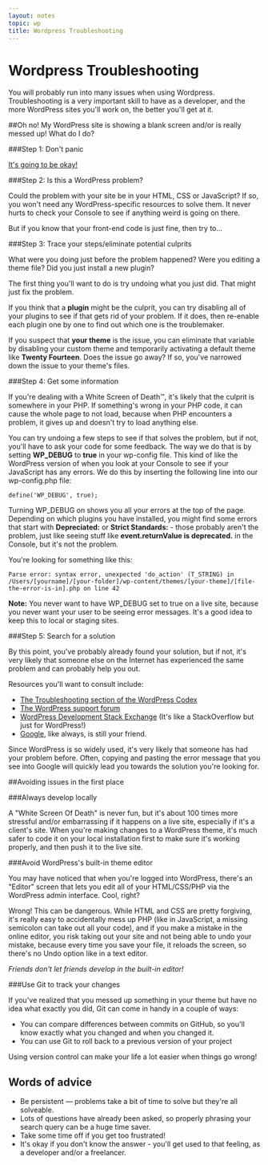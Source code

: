 ```yaml
---
layout: notes
topic: wp
title: Wordpress Troubleshooting
---
```


# Wordpress Troubleshooting

You will probably run into many issues when using Wordpress. Troubleshooting is a very important skill to have as a developer, and the more WordPress sites you'll work on, the better you'll get at it.

##Oh no! My WordPress site is showing a blank screen and/or is really messed up! What do I do?

###Step 1: Don't panic

[It's going to be okay!](http://anongallery.org/img/9046/there-is-no-need-to-be-upset.gif)

###Step 2: Is this a WordPress problem?

Could the problem with your site be in your HTML, CSS or JavaScript? If so, you won't need any WordPress-specific resources to solve them. It never hurts to check your Console to see if anything weird is going on there.

But if you know that your front-end code is just fine, then try to...

###Step 3: Trace your steps/eliminate potential culprits

What were you doing just before the problem happened? Were you editing a theme file? Did you just install a new plugin?

The first thing you'll want to do is try undoing what you just did. That might just fix the problem.

If you think that a **plugin** might be the culprit, you can try disabling all of your plugins to see if that gets rid of your problem. If it does, then re-enable each plugin one by one to find out which one is the troublemaker.

If you suspect that **your theme** is the issue, you can eliminate that variable by disabling your custom theme and temporarily activating a default theme like **Twenty Fourteen**. Does the issue go away? If so, you've narrowed down the issue to your theme's files.

###Step 4: Get some information

If you're dealing with a White Screen of Death™, it's likely that the culprit is somewhere in your PHP. If something's wrong in your PHP code, it can cause the whole page to not load, because when PHP encounters a problem, it gives up and doesn't try to load anything else.

You can try undoing a few steps to see if that solves the problem, but if not, you'll have to ask your code for some feedback. The way we do that is by setting **WP_DEBUG** to **true** in your wp-config file. This kind of like the WordPress version of when you look at your Console to see if your JavaScript has any errors. We do this by inserting the following line into our wp-config.php file:

	define('WP_DEBUG', true);
	
Turning WP_DEBUG on shows you all your errors at the top of the page. Depending on which plugins you have installed, you might find some errors that start with **Depreciated:** or **Strict Standards:** - those probably aren't the problem, just like seeing stuff like **event.returnValue is deprecated.** in the Console, but it's not the problem. 

You're looking for something like this:

	Parse error: syntax error, unexpected 'do_action' (T_STRING) in /Users/[yourname]/[your-folder]/wp-content/themes/[your-theme]/[file-the-error-is-in].php on line 42

**Note:** You never want to have WP_DEBUG set to true on a live site, because you never want your user to be seeing error messages. It's a good idea to keep this to local or staging sites.

###Step 5: Search for a solution

By this point, you've probably already found your solution, but if not, it's very likely that someone else on the Internet has experienced the same problem and can probably help you out.

Resources you'll want to consult include:

* [The Troubleshooting section of the WordPress Codex](http://codex.wordpress.org/Troubleshooting)
* [The WordPress support forum](http://www.wordpress.org/support/)
* [WordPress Development Stack Exchange](http://wordpress.stackexchange.com/) (It's like a StackOverflow but just for WordPress!)
* [Google](http://google.com), like always, is still your friend.

Since WordPress is so widely used, it's very likely that someone has had your problem before. Often, copying and pasting the error message that you see into Google will quickly lead you towards the solution you're looking for.

##Avoiding issues in the first place

###Always develop locally

A "White Screen Of Death" is never fun, but it's about 100 times more stressful and/or embarrassing if it happens on a live site, especially if it's a client's site. When you're making changes to a WordPress theme, it's much safer to code it on your local installation first to make sure it's working properly, and then push it to the live site.

###Avoid WordPress's built-in theme editor

You may have noticed that when you're logged into WordPress, there's an "Editor" screen that lets you edit all of your HTML/CSS/PHP via the WordPress admin interface. Cool, right?

Wrong! This can be dangerous. While HTML and CSS are pretty forgiving, it's really easy to accidentally mess up PHP (like in JavaScript, a missing semicolon can take out all your code), and if you make a mistake in the online editor, you risk taking out your site and not being able to undo your mistake, because every time you save your file, it reloads the screen, so there's no Undo option like in a text editor.

*Friends don't let friends develop in the built-in editor!*

###Use Git to track your changes

If you've realized that you messed up something in your theme but have no idea what exactly you did, Git can come in handy in a couple of ways:

* You can compare differences between commits on GitHub, so you'll know exactly what you changed and when you changed it.
* You can use Git to roll back to a previous version of your project

Using version control can make your life a lot easier when things go wrong!

## Words of advice

* Be persistent — problems take a bit of time to solve but they're all solveable.
* Lots of questions have already been asked, so properly phrasing your search query can be a huge time saver.
* Take some time off if you get too frustrated!
* It's okay if you don't know the answer - you'll get used to that feeling, as a developer and/or a freelancer.
